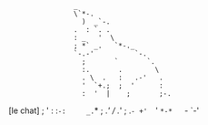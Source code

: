                     _                       
                    \`*-.                   
                      )  _`-.                
                    .  : `. .               
                    : _   '  \              
                    ; *` _.   `*-._         
                    `-.-'          `-.      
                      ;       `       `.    
                      :.       .        \   
                      . \  .   :   .-'   .  
                      '  `+.;  ;  '      :  
                      :  '  |    ;       ;-.
[le chat]             ; '   : :`-:     _.`* ;
                    .*' /  .*' ; .*`- +'  `*'
                    `*-*   `*-*  `*-*'       
